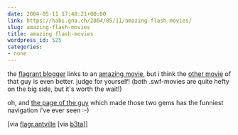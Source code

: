 ```yaml
---
date: 2004-05-11 17:48:21+00:00
link: https://habi.gna.ch/2004/05/11/amazing-flash-movies/
slug: amazing-flash-movies
title: amazing flash-movies
wordpress_id: 525
categories:
- none
---
```


the [flagrant blogger](http://flagr.antville.org/) links to an [amazing movie](http://koti.mbnet.fi/reagan/lodger/ilove.html), but i think the [other movie](http://hkkk.fi/~laari/lodger/doorsteps.html) of that guy is even better. 
judge for yourself! (both .swf-movies are quite hefty on the big side, but it's worth the wait!)

oh, and [the page of the guy](http://www.lodger.tv/) which made those two gems has the funniest navigation i've ever seen :-)

[via [flagr.antville](http://flagr.antville.org/stories/784406/) [via [b3ta](http://www.b3ta.com/)]]
